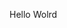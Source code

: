 Hello Wolrd


















































































































































































































































































































































































































































































































































































